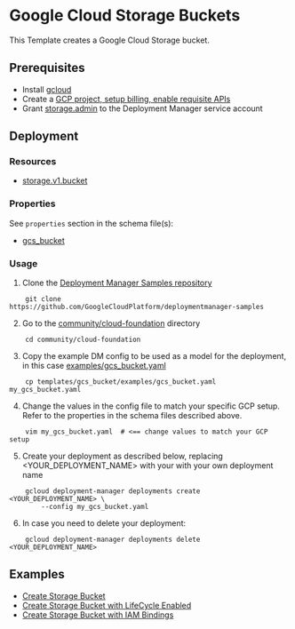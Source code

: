 # Google Cloud Storage Buckets

This Template creates a Google Cloud Storage bucket.

## Prerequisites

- Install [gcloud](https://cloud.google.com/sdk)
- Create a [GCP project, setup billing, enable requisite APIs](../project/README.md)
- Grant [storage.admin](https://cloud.google.com/storage/docs/access-control/iam-roles) to the Deployment Manager service account

## Deployment

### Resources

- [storage.v1.bucket](https://cloud.google.com/storage/docs/creating-buckets)

### Properties

See `properties` section in the schema file(s):

- [gcs_bucket](gcs_bucket.py.schema)

### Usage

1. Clone the [Deployment Manager Samples repository](https://github.com/GoogleCloudPlatform/deploymentmanager-samples)

```shell
    git clone https://github.com/GoogleCloudPlatform/deploymentmanager-samples
```

2. Go to the [community/cloud-foundation](../../) directory

```shell
    cd community/cloud-foundation
```

3. Copy the example DM config to be used as a model for the deployment, in this case [examples/gcs_bucket.yaml](examples/gcs_bucket.yaml)

```shell
    cp templates/gcs_bucket/examples/gcs_bucket.yaml my_gcs_bucket.yaml
```

4. Change the values in the config file to match your specific GCP setup.
   Refer to the properties in the schema files described above.

```shell
    vim my_gcs_bucket.yaml  # <== change values to match your GCP setup
```

5. Create your deployment as described below, replacing <YOUR_DEPLOYMENT_NAME>
   with your with your own deployment name

```shell
    gcloud deployment-manager deployments create <YOUR_DEPLOYMENT_NAME> \
        --config my_gcs_bucket.yaml
```

6. In case you need to delete your deployment:

```shell
    gcloud deployment-manager deployments delete <YOUR_DEPLOYMENT_NAME>
```

## Examples

- [Create Storage Bucket](examples/gcs_bucket.yaml)
- [Create Storage Bucket with LifeCycle Enabled](examples/gcs_bucket_lifecycle.yaml)
- [Create Storage Bucket with IAM Bindings](examples/gcs_bucket_iam_bindings.yaml)
